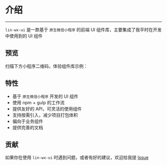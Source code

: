 # 介绍

---

`lin-wx-ui` 是一款基于 `原生微信小程序` 的前端 UI 组件库，主要集成了我平时在开发中使用到的 UI 组件

## 预览
扫描下方小程序二维码，体验组件库示例：

## 特性

- 基于 `原生微信小程序` 开发的 UI 组件
- 使用 npm + gulp 的工作流
- 提供友好的 API，可灵活的使用组件
- 支持按需引入，减少项目打包体积
- 偏向于业务组件
- 提供完善的文档


<!-- ## 浏览器支持

- 现代浏览器和 IE10 及以上
- [Electron](http://electron.atom.io/) -->

## 贡献

如果你在使用 `lin-wx-ui` 时遇到问题，或者有好的建议，欢迎给我提 [Issue](https://github.com/c10342/lin-wx-ui/issues)
